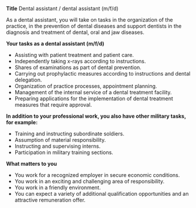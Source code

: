 **Title**
Dental assistant / dental assistant (m/f/d)

As a dental assistant, you will take on tasks in the organization of the practice, in the prevention of dental diseases and support dentists in the diagnosis and treatment of dental, oral and jaw diseases.

**Your tasks as a dental assistant (m/f/d)**

-	Assisting with patient treatment and patient care.
-	Independently taking x-rays according to instructions.
-	Shares of examinations as part of dental prevention.
-	Carrying out prophylactic measures according to instructions and dental delegation.
-	Organization of practice processes, appointment planning.
-	Management of the internal service of a dental treatment facility.
-	Preparing applications for the implementation of dental treatment measures that require approval.

**In addition to your professional work, you also have other military tasks, for example:**

-	Training and instructing subordinate soldiers.
-	Assumption of material responsibility.
-	Instructing and supervising interns.
-	Participation in military training sections.

**What matters to you**

-	You work for a recognized employer in secure economic conditions.
-	You work in an exciting and challenging area of responsibility.
-	You work in a friendly environment.
-	You can expect a variety of additional qualification opportunities and an attractive remuneration offer.
